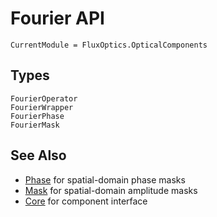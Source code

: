 # Fourier API

```@meta
CurrentModule = FluxOptics.OpticalComponents
```

## Types

```@docs
FourierOperator
FourierWrapper
FourierPhase
FourierMask
```

## See Also

- [Phase](@ref) for spatial-domain phase masks
- [Mask](@ref) for spatial-domain amplitude masks
- [Core](../core/index.md) for component interface
